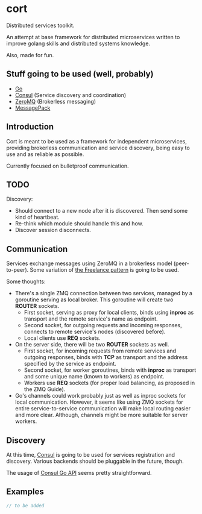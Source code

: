 # cort
Distributed services toolkit.

An attempt at base framework for distributed microservices written to improve golang skills and distributed systems knowledge.

Also, made for fun.

## Stuff going to be used (well, probably)

* [Go](http://golang.org/)
* [Consul](http://consul.io/) (Service discovery and coordination)
* [ZeroMQ](http://zeromq.org/) (Brokerless messaging)
* [MessagePack](http://msgpack.org/)

## Introduction

Cort is meant to be used as a framework for independent microservices, providing brokerless communication and service discovery, being easy to use and as reliable as possible.

Currently focused on bulletproof communication.

## TODO

Discovery:

* Should connect to a new node after it is discovered. Then send some kind of heartbeat.
* Re-think which module should handle this and how.
* Discover session disconnects.

## Communication

Services exchange messages using ZeroMQ in a brokerless model (peer-to-peer). Some variation of [the Freelance pattern](http://zguide.zeromq.org/page:all#Brokerless-Reliability-Freelance-Pattern) is going to be used.

Some thoughts:

* There's a single ZMQ connection between two services, managed by a goroutine serving as local broker. This goroutine will create two **ROUTER** sockets.
    * First socket, serving as proxy for local clients, binds using **inproc** as transport and the remote service's name as endpoint.
    * Second socket, for outgoing requests and incoming responses, connects to remote service's nodes (discovered before).
    * Local clients use **REQ** sockets.
* On the server side, there will be two **ROUTER** sockets as well.
    * First socket, for incoming requests from remote services and outgoing responses, binds with **TCP** as transport and the address specified by the service as endpoint.
    * Second socket, for worker goroutines, binds with **inproc** as transport and some unique name (known to workers) as endpoint.
    * Workers use **REQ** sockets (for proper load balancing, as proposed in the ZMQ Guide).
* Go's channels could work probably just as well as inproc sockets for local communication. However, it seems like using ZMQ sockets for entire service-to-service communication will make local routing easier and more clear. Although, channels might be more suitable for server workers.

## Discovery

At this time, [Consul](http://consul.io/) is going to be used for services registration and discovery. Various backends should be pluggable in the future, though.

The usage of [Consul Go API](https://github.com/hashicorp/consul/tree/master/api) seems pretty straightforward.

## Examples

```go
// to be added
```

